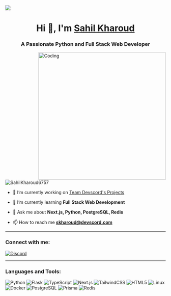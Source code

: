 <img align="center" src="https://devscord.com/favicon.ico">
<h1 align="center">Hi 👋, I'm <a href="#">Sahil Kharoud</a></h1>
<h3 align="center">A Passionate Python and Full Stack Web Developer</h3>

<img align="right" alt="Coding" width="400" src="https://media.giphy.com/media/qgQUggAC3Pfv687qPC/giphy.gif">

<p align="left"> 
  <img src="https://komarev.com/ghpvc/?username=SahilKharoud6757&label=Profile%20views&color=0e75b6&style=flat" alt="SahilKharoud6757" /> 
</p>

- 🔭 I’m currently working on [Team Devscord's Projects](https://github.com/TeamDevscord)  

- 🌱 I’m currently learning **Full Stack Web Development**  

- 💬 Ask me about **Next.js, Python, PostgreSQL, Redis**  

- 📫 How to reach me **skharoud@devscord.com**  

---

<h3 align="left">Connect with me:</h3>

[![Discord](https://img.shields.io/badge/Discord-%237289DA.svg?logo=discord&logoColor=white)](https://discord.com/users/799908382421024808)

---

<h3 align="left">Languages and Tools:</h3>

![Python](https://img.shields.io/badge/Python-3776AB?style=flat&logo=python&logoColor=white) ![Flask](https://img.shields.io/badge/Flask-000000?style=flat&logo=flask&logoColor=white) ![TypeScript](https://img.shields.io/badge/TypeScript-3178C6?style=flat&logo=typescript&logoColor=white) ![Next.js](https://img.shields.io/badge/Next.js-000000?style=flat&logo=nextdotjs&logoColor=white) ![TailwindCSS](https://img.shields.io/badge/Tailwind_CSS-38B2AC?style=flat&logo=tailwind-css&logoColor=white) ![HTML5](https://img.shields.io/badge/HTML5-E34F26?style=flat&logo=html5&logoColor=white) ![Linux](https://img.shields.io/badge/Linux-FCC624?style=flat&logo=linux&logoColor=black) ![Docker](https://img.shields.io/badge/Docker-2496ED?style=flat&logo=docker&logoColor=white) ![PostgreSQL](https://img.shields.io/badge/PostgreSQL-316192?style=flat&logo=postgresql&logoColor=white) ![Prisma](https://img.shields.io/badge/Prisma-2D3748?style=flat&logo=prisma&logoColor=white) ![Redis](https://img.shields.io/badge/Redis-DC382D?style=flat&logo=redis&logoColor=white)  

<!-- <p>
  <img align="left" src="https://github-readme-stats.vercel.app/api/top-langs?username=SahilKharoud6757&show_icons=true&theme=radical&locale=en&layout=compact" alt="SahilKharoud6757" />
</p>

<p>
  <img align="center" src="https://github-readme-streak-stats.herokuapp.com/?user=SahilKharoud6757&theme=radical" alt="SahilKharoud6757" />
</p> -->
